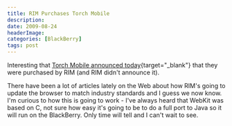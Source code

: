 ```yaml
---
title: RIM Purchases Torch Mobile
description: 
date: 2009-08-24
headerImage: 
categories: [BlackBerry]
tags: post
---
```


Interesting that [Torch Mobile announced today](http://torchmobile.com/){target="_blank"} that they were purchased by RIM (and RIM didn't announce it).

There have been a lot of articles lately on the Web about how RIM's going to update the browser to match industry standards and I guess we now know. I'm curious to how this is going to work - I've always heard that WebKit was based on C, not sure how easy it's going to be to do a full port to Java so it will run on the BlackBerry. Only time will tell and I can't wait to see.